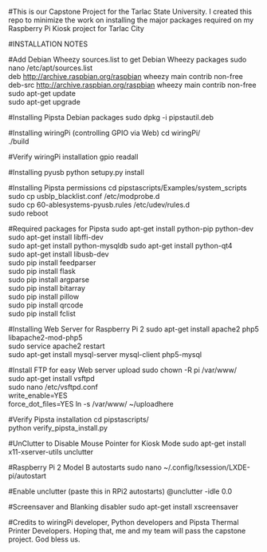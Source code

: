 #This is our Capstone Project for the Tarlac State University. I created this repo to minimize the work on installing the major packages required on my Raspberry Pi Kiosk project for Tarlac City

#INSTALLATION NOTES

#Add Debian Wheezy sources.list to get Debian Wheezy packages
sudo nano /etc/apt/sources.list  
deb http://archive.raspbian.org/raspbian wheezy main contrib non-free  
deb-src http://archive.raspbian.org/raspbian wheezy main contrib non-free  
sudo apt-get update  
sudo apt-get upgrade

#Installing Pipsta Debian packages
sudo dpkg -i pipstautil.deb

#Installing wiringPi (controlling GPIO via Web)
cd wiringPi/  
./build

#Verify wiringPi installation
gpio readall

#Installing pyusb
python setupy.py install

#Installing Pipsta permissions
cd pipstascripts/Examples/system_scripts  
sudo cp usblp_blacklist.conf /etc/modprobe.d  
sudo cp 60-ablesystems-pyusb.rules /etc/udev/rules.d  
sudo reboot

#Required packages for Pipsta
sudo apt-get install python-pip python-dev  
sudo apt-get install libffi-dev  
sudo apt-get install python-mysqldb 
sudo apt-get install python-qt4  
sudo apt-get install libusb-dev  
sudo pip install feedparser  
sudo pip install flask  
sudo pip install argparse  
sudo pip install bitarray  
sudo pip install pillow  
sudo pip install qrcode  
sudo pip install fclist

#Installing Web Server for Raspberry Pi 2
sudo apt-get install apache2 php5 libapache2-mod-php5  
sudo service apache2 restart  
sudo apt-get install mysql-server mysql-client php5-mysql

#Install FTP for easy Web server upload
sudo chown -R pi /var/www/  
sudo apt-get install vsftpd  
sudo nano /etc/vsftpd.conf  
write_enable=YES  
force_dot_files=YES
ln -s /var/www/ ~/uploadhere

#Verify Pipsta installation
cd pipstascripts/  
python verify_pipsta_install.py

#UnClutter to Disable Mouse Pointer for Kiosk Mode
sudo apt-get install x11-xserver-utils unclutter

#Raspberry Pi 2 Model B autostarts
sudo nano ~/.config/lxsession/LXDE-pi/autostart

#Enable unclutter (paste this in RPi2 autostarts)
@unclutter -idle 0.0

#Screensaver and Blanking disabler
sudo apt-get install xscreensaver

#Credits to wiringPi developer, Python developers and Pipsta Thermal Printer Developers. Hoping that, me and my team will pass the capstone project. God bless us.
